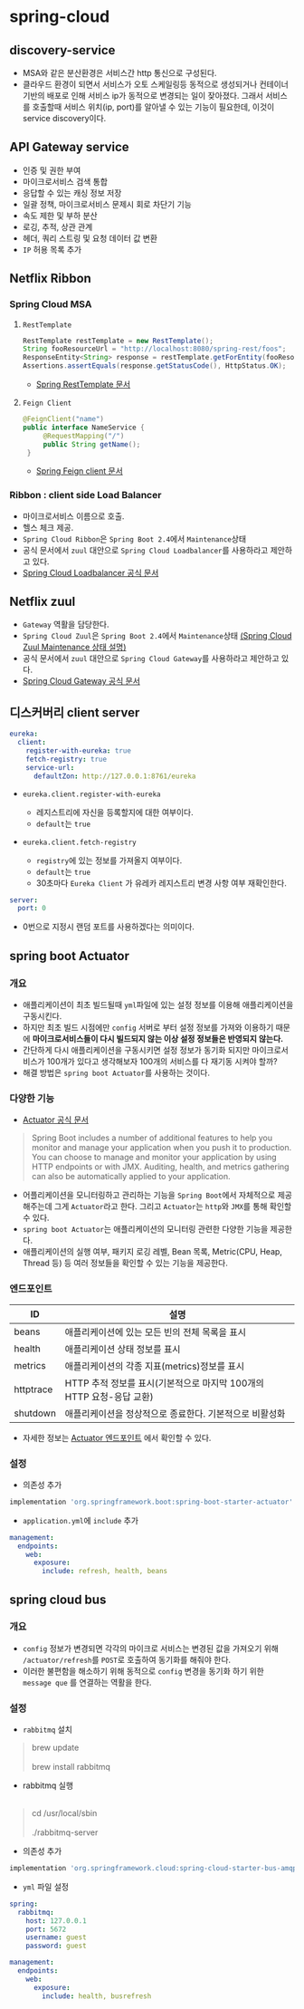 # spring-cloud

## discovery-service

* MSA와 같은 분산환경은 서비스간 http 통신으로 구성된다.
* 클라우드 환경이 되면서 서비스가 오토 스케일링등 동적으로 생성되거나 컨테이너 기반의 배포로 인해 서비스 ip가 동적으로 변경되는 일이 잦아졌다.
  그래서 서비스를 호출할때 서비스 위치(ip, port)를 알아낼 수 있는 기능이 필요한데, 이것이 service discovery이다.

## API Gateway service

* 인증 및 권한 부여
* 마이크로서비스 검색 통합
* 응답할 수 있는 캐싱 정보 저장
* 일괄 정책, 마이크로서비스 문제시 회로 차단기 기능
* 속도 제한 및 부하 분산
* 로깅, 추적, 상관 관계
* 헤더, 쿼리 스트링 및 요청 데이터 값 변환
* `IP` 허용 목록 추가

## Netflix Ribbon

### Spring Cloud MSA 

1. `RestTemplate`
    ```java
    RestTemplate restTemplate = new RestTemplate();
    String fooResourceUrl = "http://localhost:8080/spring-rest/foos";
    ResponseEntity<String> response = restTemplate.getForEntity(fooResourceUrl + "/1", String.class);
    Assertions.assertEquals(response.getStatusCode(), HttpStatus.OK);
    ```
   * [Spring RestTemplate 문서](https://www.baeldung.com/rest-template)


2. `Feign Client`
   ```java
   @FeignClient("name")
   public interface NameService {
        @RequestMapping("/")
        public String getName();
    }   
   ```
   * [Spring Feign client 문서](https://spring.io/projects/spring-cloud-openfeign)

### Ribbon :  client side Load Balancer

* 마이크로서비스 이름으로 호출.
* 헬스 체크 제공.
* `Spring Cloud Ribbon`은 `Spring Boot 2.4`에서 `Maintenance`상태
* 공식 문서에서 `zuul` 대안으로 `Spring Cloud Loadbalancer`를 사용하라고 제안하고 있다.
* [Spring Cloud Loadbalancer 공식 문서](https://spring.io/guides/gs/spring-cloud-loadbalancer/)

## Netflix zuul

* `Gateway` 역활을 담당한다.
* `Spring Cloud Zuul`은 `Spring Boot 2.4`에서 `Maintenance`상태
  [(Spring Cloud Zuul Maintenance 상태 설명)](https://spring.io/blog/2018/12/12/spring-cloud-greenwich-rc1-available-now#spring-cloud-netflix-projects-entering-maintenance-mode)
* 공식 문서에서 `zuul` 대안으로 `Spring Cloud Gateway`를 사용하라고 제안하고 있다.
* [Spring Cloud Gateway 공식 문서](https://spring.io/projects/spring-cloud-gateway)

## 디스커버리 client server


```yaml
eureka:
  client:
    register-with-eureka: true
    fetch-registry: true
    service-url:
      defaultZon: http://127.0.0.1:8761/eureka
```

* `eureka.client.register-with-eureka`
  * 레지스트리에 자신을 등록할지에 대한 여부이다.
  * `default`는 `true`


* `eureka.client.fetch-registry`
  * `registry`에 있는 정보를 가져올지 여부이다. 
  * `default`는 `true`
  * 30초마다 `Eureka Client` 가 유레카 레지스트리 변경 사항 여부 재확인한다.

```yaml
server:
  port: 0
```

* 0번으로 지정시 랜덤 포트를 사용하겠다는 의미이다.

## spring boot Actuator

### 개요

* 애플리케이션이 최초 빌드될때 `yml`파일에 있는 설정 정보를 이용해 애플리케이션을 구동시킨다.
* 하지만 최초 빌드 시점에만 `config` 서버로 부터 설정 정보를 가져와 이용하기 때문에 **마이크로서비스들이 다시 빌드되지 않는 이상 설정 정보들은 반영되지 않는다.**
* 간단하게 다시 애플리케이션을 구동시키면 설정 정보가 동기화 되지만 마이크로서비스가 100개가 있다고 생각해보자 100개의 서비스를 다 재기동 시켜야 할까?
* 해결 방법은 `spring boot Actuator`를 사용하는 것이다.

### 다양한 기능

* [Actuator 공식 문서](https://docs.spring.io/spring-boot/docs/current/reference/html/actuator.html)
>Spring Boot includes a number of additional features to help you monitor and manage your application when you push it to production. You can choose to manage and monitor your application by using HTTP endpoints or with JMX. Auditing, health, and metrics gathering can also be automatically applied to your application.

* 어플리케이션을 모니터링하고 관리하는 기능을 `Spring Boot`에서 자체적으로 제공해주는데 그게 `Actuator`라고 한다. 
 그리고 `Actuator`는 `http`와 `JMX`를 통해 확인할 수 있다.
* `spring boot Actuator`는 애플리케이션의 모니터링 관련한 다양한 기능을 제공한다.
* 애플리케이션의 실행 여부, 패키지 로깅 레벨, Bean 목록, Metric(CPU, Heap, Thread 등) 등 여러 정보들을 확인할 수 있는 기능을 제공한다.

### 엔드포인트

ID|설명
---|---|
beans| 애플리케이션에 있는 모든 빈의 전체 목록을 표시
health|애플리케이션 상태 정보를 표시
metrics|애플리케이션의 각종 지표(metrics)정보를 표시
httptrace|HTTP 추적 정보를 표시(기본적으로 마지막 100개의 HTTP 요청-응답 교환)
shutdown|애플리케이션을 정상적으로 종료한다. 기본적으로 비활성화

* 자세한 정보는 [Actuator 엔드포인트](https://docs.spring.io/spring-boot/docs/current/reference/html/actuator.html#actuator.endpoints) 에서 확인할 수 있다.

### 설정

* 의존성 추가

```gradle
implementation 'org.springframework.boot:spring-boot-starter-actuator'
```

* `application.yml`에 `include` 추가

```yml
management:
  endpoints:
    web:
      exposure:
        include: refresh, health, beans
```


## spring cloud bus

### 개요

* `config` 정보가 변경되면 각각의 마이크로 서비스는 변경된 값을 가져오기 위해 `/actuator/refresh`를 `POST`로 호출하여 동기화를 해줘야 한다.
* 이러한 불편함을 해소하기 위해 동적으로 `config` 변경을 동기화 하기 위한 ` message que` 를 연결하는 역활을 한다.

### 설정

* `rabbitmq` 설치
> brew update
<br></br>
> brew install rabbitmq
* rabbitmq 실행
<br></br>
> cd /usr/local/sbin
<br></br>
> ./rabbitmq-server   


* 의존성 추가

```gradle
implementation 'org.springframework.cloud:spring-cloud-starter-bus-amqp'
```

* `yml` 파일 설정

```yml
spring:
  rabbitmq:
    host: 127.0.0.1
    port: 5672
    username: guest
    password: guest

management:
  endpoints:
    web:
      exposure:
        include: health, busrefresh
```




